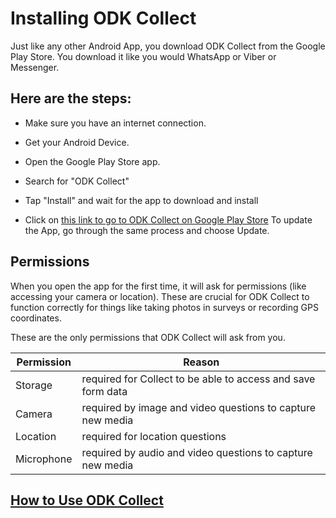 # Installing ODK Collect 


Just like any other Android App, you download ODK Collect from the Google Play Store.  You download it like you would WhatsApp or Viber or Messenger.

## Here are the steps:

- Make sure you have an internet connection.
- Get your Android Device.
- Open the Google Play Store app.
- Search for "ODK Collect"
- Tap "Install" and wait for the app to download and install

- Click on [this link to go to ODK Collect on Google Play Store](https://play.google.com/store/apps/details?id=org.odk.collect.android)
To update the App, go through the same process and choose Update.

## Permissions

When you open the app for the first time, it will ask for permissions (like accessing your camera or location). These are crucial for ODK Collect to function correctly for things like taking photos in surveys or recording GPS coordinates.

These are the only permissions that ODK Collect will ask from you.

| Permission   | Reason                                                  |
|--------------|---------------------------------------------------------|
| Storage      | required for Collect to be able to access and save form data |
| Camera       | required by image and video questions to capture new media |
| Location     | required for location questions                         |
| Microphone   | required by audio and video questions to capture new media |

## [How to Use ODK Collect](./try-odk-collect.md)


